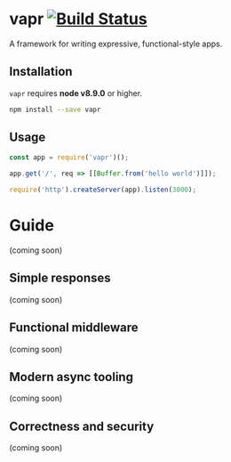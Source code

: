 # vapr [![Build Status](https://travis-ci.org/JoshuaWise/vapr.svg?branch=master)](https://travis-ci.org/JoshuaWise/vapr)
A framework for writing expressive, functional-style apps.

## Installation

`vapr` requires **node v8.9.0** or higher.

```bash
npm install --save vapr
```

## Usage

```js
const app = require('vapr')();

app.get('/', req => [[Buffer.from('hello world')]]);

require('http').createServer(app).listen(3000);
```

# Guide

(coming soon)

## Simple responses

(coming soon)

## Functional middleware

(coming soon)

## Modern async tooling

(coming soon)

## Correctness and security

(coming soon)

